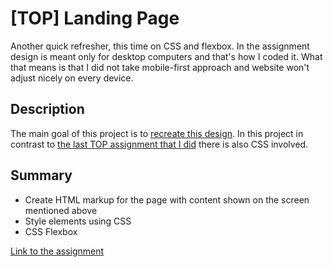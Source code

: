 # [TOP] Landing Page

Another quick refresher, this time on CSS and flexbox. In the assignment design is meant only for desktop computers and that's how I coded it. What that means is that I did not take mobile-first approach and website won't adjust nicely on every device. 

## Description

The main goal of this project is to [recreate this design](https://cdn.statically.io/gh/TheOdinProject/curriculum/main/foundations/html_css/project/odin-project.png). 
In this project in contrast to [the last TOP assignment that I did](https://github.com/piotrfijol/top-recipes) there is also CSS involved.
  
  
## Summary

- Create HTML markup for the page with content shown on the screen mentioned above
- Style elements using CSS
- CSS Flexbox

[Link to the assignment](https://www.theodinproject.com/lessons/foundations-landing-page)
